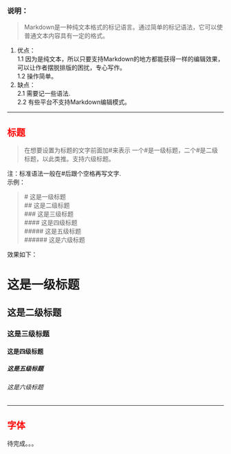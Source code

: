 ### 说明：
> Markdown是一种纯文本格式的标记语言。通过简单的标记语法，它可以使普通文本内容具有一定的格式。
1. 优点：   
1.1 因为是纯文本，所以只要支持Markdown的地方都能获得一样的编辑效果，可以让作者摆脱排版的困扰，专心写作。   
1.2 操作简单。  
2. 缺点：   
2.1 需要记一些语法.   
2.2 有些平台不支持Markdown编辑模式。
---
## <font color=red>标题</font>
> 在想要设置为标题的文字前面加#来表示
一个#是一级标题，二个#是二级标题，以此类推。支持六级标题。   

注：标准语法一般在#后跟个空格再写文字.   
示例： 
>  \# 这是一级标题   
\## 这是二级标题   
\### 这是三级标题   
\#### 这是四级标题   
\##### 这是五级标题   
\###### 这是六级标题   

效果如下：   
# 这是一级标题
## 这是二级标题
### 这是三级标题
#### 这是四级标题
##### 这是五级标题
###### 这是六级标题
---
## <font color=red>字体</font>
待完成。。。

